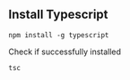 ## Install Typescript

```
npm install -g typescript
```

Check if successfully installed

```
tsc
```

